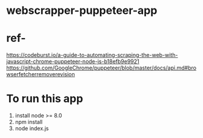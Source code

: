 # webscrapper-puppeteer-app 
# ref-
  https://codeburst.io/a-guide-to-automating-scraping-the-web-with-javascript-chrome-puppeteer-node-js-b18efb9e9921
  https://github.com/GoogleChrome/puppeteer/blob/master/docs/api.md#browserfetcherremoverevision
  
# To run this app
 1. install node >= 8.0 
 2. npm install
 3. node index.js 
